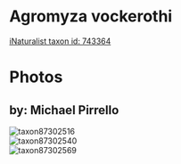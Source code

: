 
Agromyza vockerothi
===================
  
[iNaturalist taxon id: 743364](https://www.inaturalist.org/taxa/743364)
# Photos

## by: Michael Pirrello
  
![taxon87302516](https://inaturalist-open-data.s3.amazonaws.com/photos/93657307/medium.jpg)  
![taxon87302540](https://inaturalist-open-data.s3.amazonaws.com/photos/93657344/medium.jpg)  
![taxon87302569](https://inaturalist-open-data.s3.amazonaws.com/photos/93657367/medium.jpg)